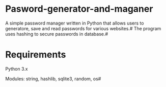 # Pasword-generator-and-maganer
A simple password manager written in Python that allows users to generatore, save and read passwords for various websites.#
The program uses hashing to secure passwords in database.#

# Requirements
Python 3.x

Modules: string, hashlib, sqlite3, random, os#
